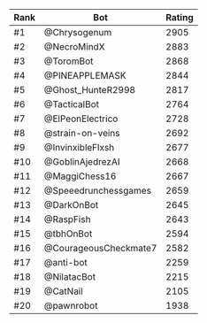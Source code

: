 Rank|Bot|Rating
---|---|---
#1|@Chrysogenum|2905
#2|@NecroMindX|2883
#3|@ToromBot|2868
#4|@PINEAPPLEMASK|2844
#5|@Ghost_HunteR2998|2817
#6|@TacticalBot|2764
#7|@ElPeonElectrico|2728
#8|@strain-on-veins|2692
#9|@InvinxibleFlxsh|2677
#10|@GoblinAjedrezAI|2668
#11|@MaggiChess16|2667
#12|@Speeedrunchessgames|2659
#13|@DarkOnBot|2645
#14|@RaspFish|2643
#15|@tbhOnBot|2594
#16|@CourageousCheckmate7|2582
#17|@anti-bot|2259
#18|@NilatacBot|2215
#19|@CatNail|2105
#20|@pawnrobot|1938
